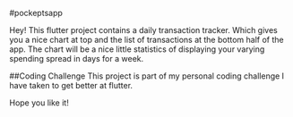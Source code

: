 #pockeptsapp

Hey!
This flutter project contains a daily transaction tracker. 
Which gives you a nice chart at top and the list of transactions at the bottom half of the app.
The chart will be a nice little statistics of displaying your varying spending spread in days for a week. 


##Coding Challenge
This project is part of my personal coding challenge I have taken to get better at flutter. 

Hope you like it!

